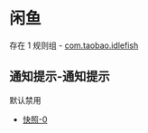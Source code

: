 # 闲鱼

存在 1 规则组 - [com.taobao.idlefish](/src/apps/com.taobao.idlefish.ts)

## 通知提示-通知提示

默认禁用

- [快照-0](https://i.gkd.li/import/13538351)
